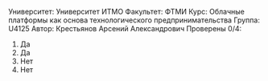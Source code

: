 Университет: Университет ИТМО 
Факультет: ФТМИ 
Курс: Облачные платформы как основа технологического предпринимательства 
Группа: U4125 
Автор: Крестьянов Арсений Александрович
Проверены 0/4:
1. Да
2. Да
3. Нет
4. Нет
